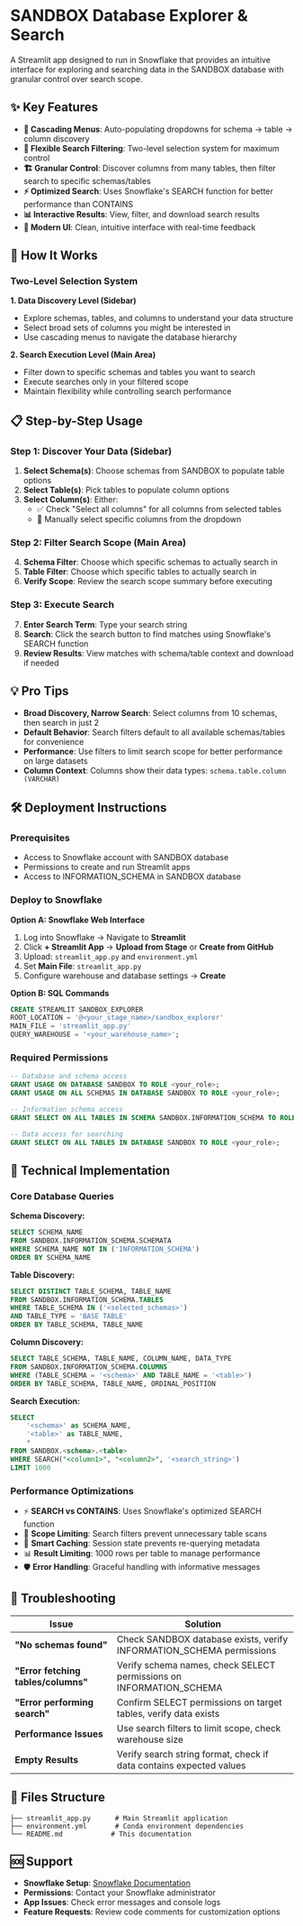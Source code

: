 # SANDBOX Database Explorer & Search

A Streamlit app designed to run in Snowflake that provides an intuitive interface for exploring and searching data in the SANDBOX database with granular control over search scope.

## ✨ Key Features

- **🔄 Cascading Menus**: Auto-populating dropdowns for schema → table → column discovery
- **🎯 Flexible Search Filtering**: Two-level selection system for maximum control
- **🏗️ Granular Control**: Discover columns from many tables, then filter search to specific schemas/tables
- **⚡ Optimized Search**: Uses Snowflake's SEARCH function for better performance than CONTAINS
- **📊 Interactive Results**: View, filter, and download search results
- **🎨 Modern UI**: Clean, intuitive interface with real-time feedback

## 🚀 How It Works

### Two-Level Selection System

**1. Data Discovery Level (Sidebar)**
- Explore schemas, tables, and columns to understand your data structure
- Select broad sets of columns you might be interested in
- Use cascading menus to navigate the database hierarchy

**2. Search Execution Level (Main Area)**
- Filter down to specific schemas and tables you want to search
- Execute searches only in your filtered scope
- Maintain flexibility while controlling search performance

## 📋 Step-by-Step Usage

### Step 1: Discover Your Data (Sidebar)
1. **Select Schema(s)**: Choose schemas from SANDBOX to populate table options
2. **Select Table(s)**: Pick tables to populate column options  
3. **Select Column(s)**: Either:
   - ✅ Check "Select all columns" for all columns from selected tables
   - 🎯 Manually select specific columns from the dropdown

### Step 2: Filter Search Scope (Main Area)
4. **Schema Filter**: Choose which specific schemas to actually search in
5. **Table Filter**: Choose which specific tables to actually search in
6. **Verify Scope**: Review the search scope summary before executing

### Step 3: Execute Search
7. **Enter Search Term**: Type your search string
8. **Search**: Click the search button to find matches using Snowflake's SEARCH function
9. **Review Results**: View matches with schema/table context and download if needed

## 💡 Pro Tips

- **Broad Discovery, Narrow Search**: Select columns from 10 schemas, then search in just 2
- **Default Behavior**: Search filters default to all available schemas/tables for convenience
- **Performance**: Use filters to limit search scope for better performance on large datasets
- **Column Context**: Columns show their data types: `schema.table.column (VARCHAR)`

## 🛠️ Deployment Instructions

### Prerequisites
- Access to Snowflake account with SANDBOX database
- Permissions to create and run Streamlit apps
- Access to INFORMATION_SCHEMA in SANDBOX database

### Deploy to Snowflake

**Option A: Snowflake Web Interface**
1. Log into Snowflake → Navigate to **Streamlit**
2. Click **+ Streamlit App** → **Upload from Stage** or **Create from GitHub**
3. Upload: `streamlit_app.py` and `environment.yml`
4. Set **Main File**: `streamlit_app.py`
5. Configure warehouse and database settings → **Create**

**Option B: SQL Commands**
```sql
CREATE STREAMLIT SANDBOX_EXPLORER
ROOT_LOCATION = '@<your_stage_name>/sandbox_explorer'
MAIN_FILE = 'streamlit_app.py'
QUERY_WAREHOUSE = '<your_warehouse_name>';
```

### Required Permissions
```sql
-- Database and schema access
GRANT USAGE ON DATABASE SANDBOX TO ROLE <your_role>;
GRANT USAGE ON ALL SCHEMAS IN DATABASE SANDBOX TO ROLE <your_role>;

-- Information schema access
GRANT SELECT ON ALL TABLES IN SCHEMA SANDBOX.INFORMATION_SCHEMA TO ROLE <your_role>;

-- Data access for searching
GRANT SELECT ON ALL TABLES IN DATABASE SANDBOX TO ROLE <your_role>;
```

## 🔧 Technical Implementation

### Core Database Queries

**Schema Discovery:**
```sql
SELECT SCHEMA_NAME 
FROM SANDBOX.INFORMATION_SCHEMA.SCHEMATA 
WHERE SCHEMA_NAME NOT IN ('INFORMATION_SCHEMA')
ORDER BY SCHEMA_NAME
```

**Table Discovery:**
```sql
SELECT DISTINCT TABLE_SCHEMA, TABLE_NAME 
FROM SANDBOX.INFORMATION_SCHEMA.TABLES 
WHERE TABLE_SCHEMA IN ('<selected_schemas>')
AND TABLE_TYPE = 'BASE TABLE'
ORDER BY TABLE_SCHEMA, TABLE_NAME
```

**Column Discovery:**
```sql
SELECT TABLE_SCHEMA, TABLE_NAME, COLUMN_NAME, DATA_TYPE
FROM SANDBOX.INFORMATION_SCHEMA.COLUMNS 
WHERE (TABLE_SCHEMA = '<schema>' AND TABLE_NAME = '<table>')
ORDER BY TABLE_SCHEMA, TABLE_NAME, ORDINAL_POSITION
```

**Search Execution:**
```sql
SELECT 
    '<schema>' as SCHEMA_NAME,
    '<table>' as TABLE_NAME,
    *
FROM SANDBOX.<schema>.<table>
WHERE SEARCH("<column1>", "<column2>", '<search_string>')
LIMIT 1000
```

### Performance Optimizations

- ⚡ **SEARCH vs CONTAINS**: Uses Snowflake's optimized SEARCH function
- 🎯 **Scope Limiting**: Search filters prevent unnecessary table scans
- 💾 **Smart Caching**: Session state prevents re-querying metadata
- 📊 **Result Limiting**: 1000 rows per table to manage performance
- 🛡️ **Error Handling**: Graceful handling with informative messages

## 🐛 Troubleshooting

| Issue | Solution |
|-------|----------|
| **"No schemas found"** | Check SANDBOX database exists, verify INFORMATION_SCHEMA permissions |
| **"Error fetching tables/columns"** | Verify schema names, check SELECT permissions on INFORMATION_SCHEMA |
| **"Error performing search"** | Confirm SELECT permissions on target tables, verify data exists |
| **Performance Issues** | Use search filters to limit scope, check warehouse size |
| **Empty Results** | Verify search string format, check if data contains expected values |

## 📄 Files Structure

```
├── streamlit_app.py      # Main Streamlit application
├── environment.yml       # Conda environment dependencies  
└── README.md            # This documentation
```

## 🆘 Support

- **Snowflake Setup**: [Snowflake Documentation](https://docs.snowflake.com/)
- **Permissions**: Contact your Snowflake administrator
- **App Issues**: Check error messages and console logs
- **Feature Requests**: Review code comments for customization options 
